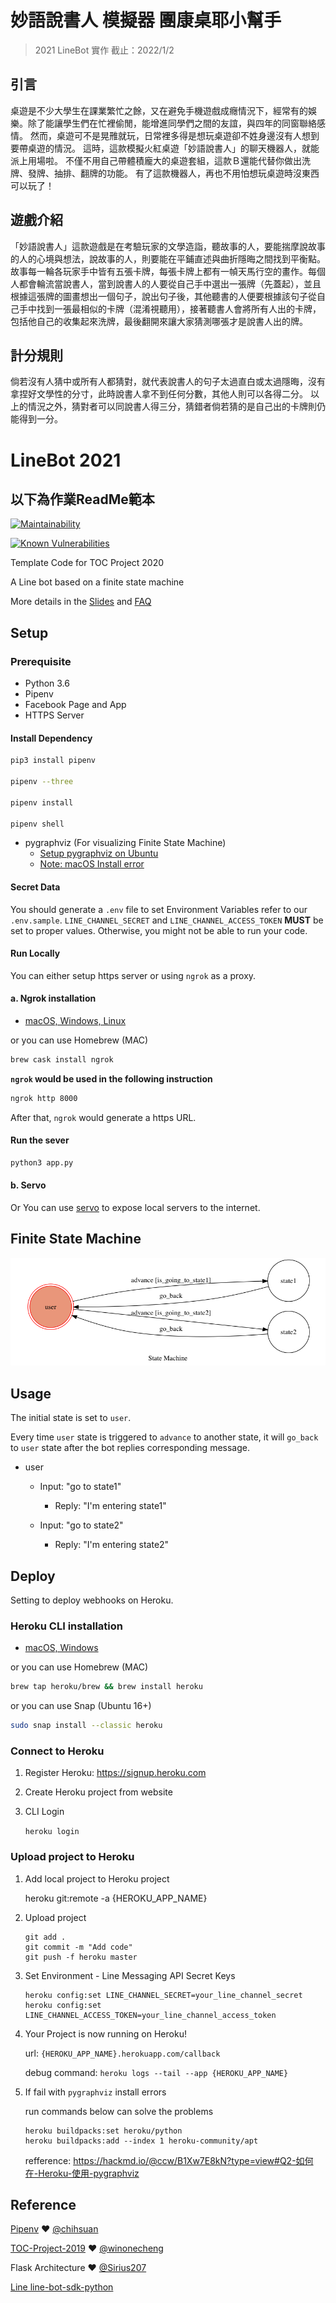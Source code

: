 # 妙語說書人 模擬器 團康桌耶小幫手

> 2021 LineBot 實作
> 截止：2022/1/2

## 引言

桌遊是不少大學生在課業繁忙之餘，又在避免手機遊戲成癮情況下，經常有的娛樂。除了能讓學生們在忙裡偷閒，能增進同學們之間的友誼，與四年的同窗聯絡感情。
然而，桌遊可不是晃雃就玩，日常裡多得是想玩桌遊卻不姓身邊沒有人想到要帶桌遊的情況。
這時，這款模擬火紅桌遊「妙語說書人」的聊天機器人，就能派上用場啦。
不僅不用自己帶體積龐大的桌遊套組，這款Ｂ還能代替你做出洗牌、發牌、抽排、翻牌的功能。
有了這款機器人，再也不用怕想玩桌遊時沒東西可以玩了！

## 遊戲介紹

「妙語說書人」這款遊戲是在考驗玩家的文學造詣，聽故事的人，要能揣摩說故事的人的心境與想法，說故事的人，則要能在平鋪直述與曲折隱晦之間找到平衡點。故事每一輪各玩家手中皆有五張卡牌，每張卡牌上都有一幀天馬行空的畫作。每個人都會輪流當說書人，當到說書人的人要從自己手中選出一張牌（先蓋起），並且根據這張牌的圖畫想出一個句子，說出句子後，其他聽書的人便要根據該句子從自己手中找到一張最相似的卡牌（混淆視聽用），接著聽書人會將所有人出的卡牌，包括他自己的收集起來洗牌，最後翻開來讓大家猜測哪張才是說書人出的牌。

## 計分規則

倘若沒有人猜中或所有人都猜對，就代表說書人的句子太過直白或太過隱晦，沒有拿捏好文學性的分寸，此時說書人拿不到任何分數，其他人則可以各得二分。
以上的情況之外，猜對者可以同說書人得三分，猜錯者倘若猜的是自己出的卡牌則仍能得到一分。


# LineBot 2021
## 以下為作業ReadMe範本
[![Maintainability](https://api.codeclimate.com/v1/badges/dc7fa47fcd809b99d087/maintainability)](https://codeclimate.com/github/NCKU-CCS/TOC-Project-2020/maintainability)

[![Known Vulnerabilities](https://snyk.io/test/github/NCKU-CCS/TOC-Project-2020/badge.svg)](https://snyk.io/test/github/NCKU-CCS/TOC-Project-2020)

Template Code for TOC Project 2020

A Line bot based on a finite state machine

More details in the [Slides](https://hackmd.io/@TTW/ToC-2019-Project#) and [FAQ](https://hackmd.io/s/B1Xw7E8kN)

## Setup

### Prerequisite
* Python 3.6
* Pipenv
* Facebook Page and App
* HTTPS Server

#### Install Dependency
```sh
pip3 install pipenv

pipenv --three

pipenv install

pipenv shell
```

* pygraphviz (For visualizing Finite State Machine)
    * [Setup pygraphviz on Ubuntu](http://www.jianshu.com/p/a3da7ecc5303)
	* [Note: macOS Install error](https://github.com/pygraphviz/pygraphviz/issues/100)


#### Secret Data
You should generate a `.env` file to set Environment Variables refer to our `.env.sample`.
`LINE_CHANNEL_SECRET` and `LINE_CHANNEL_ACCESS_TOKEN` **MUST** be set to proper values.
Otherwise, you might not be able to run your code.

#### Run Locally
You can either setup https server or using `ngrok` as a proxy.

#### a. Ngrok installation
* [ macOS, Windows, Linux](https://ngrok.com/download)

or you can use Homebrew (MAC)
```sh
brew cask install ngrok
```

**`ngrok` would be used in the following instruction**

```sh
ngrok http 8000
```

After that, `ngrok` would generate a https URL.

#### Run the sever

```sh
python3 app.py
```

#### b. Servo

Or You can use [servo](http://serveo.net/) to expose local servers to the internet.


## Finite State Machine
![fsm](./img/show-fsm.png)

## Usage
The initial state is set to `user`.

Every time `user` state is triggered to `advance` to another state, it will `go_back` to `user` state after the bot replies corresponding message.

* user
	* Input: "go to state1"
		* Reply: "I'm entering state1"

	* Input: "go to state2"
		* Reply: "I'm entering state2"

## Deploy
Setting to deploy webhooks on Heroku.

### Heroku CLI installation

* [macOS, Windows](https://devcenter.heroku.com/articles/heroku-cli)

or you can use Homebrew (MAC)
```sh
brew tap heroku/brew && brew install heroku
```

or you can use Snap (Ubuntu 16+)
```sh
sudo snap install --classic heroku
```

### Connect to Heroku

1. Register Heroku: https://signup.heroku.com

2. Create Heroku project from website

3. CLI Login

	`heroku login`

### Upload project to Heroku

1. Add local project to Heroku project

	heroku git:remote -a {HEROKU_APP_NAME}

2. Upload project

	```
	git add .
	git commit -m "Add code"
	git push -f heroku master
	```

3. Set Environment - Line Messaging API Secret Keys

	```
	heroku config:set LINE_CHANNEL_SECRET=your_line_channel_secret
	heroku config:set LINE_CHANNEL_ACCESS_TOKEN=your_line_channel_access_token
	```

4. Your Project is now running on Heroku!

	url: `{HEROKU_APP_NAME}.herokuapp.com/callback`

	debug command: `heroku logs --tail --app {HEROKU_APP_NAME}`

5. If fail with `pygraphviz` install errors

	run commands below can solve the problems
	```
	heroku buildpacks:set heroku/python
	heroku buildpacks:add --index 1 heroku-community/apt
	```

	refference: https://hackmd.io/@ccw/B1Xw7E8kN?type=view#Q2-如何在-Heroku-使用-pygraphviz

## Reference
[Pipenv](https://medium.com/@chihsuan/pipenv-更簡單-更快速的-python-套件管理工具-135a47e504f4) ❤️ [@chihsuan](https://github.com/chihsuan)

[TOC-Project-2019](https://github.com/winonecheng/TOC-Project-2019) ❤️ [@winonecheng](https://github.com/winonecheng)

Flask Architecture ❤️ [@Sirius207](https://github.com/Sirius207)

[Line line-bot-sdk-python](https://github.com/line/line-bot-sdk-python/tree/master/examples/flask-echo)
